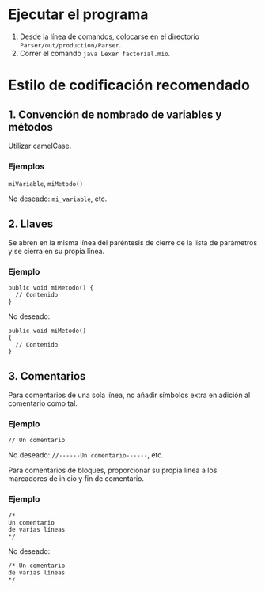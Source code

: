 # Ejecutar el programa
1. Desde la línea de comandos, colocarse en el directorio `Parser/out/production/Parser`.
2. Correr el comando `java Lexer factorial.mio`.

# Estilo de codificación recomendado
## 1. Convención de nombrado de variables y métodos 
Utilizar camelCase.

### Ejemplos
`miVariable`, `miMetodo()`

No deseado: `mi_variable`, etc. 

## 2. Llaves 
Se abren en la misma línea del paréntesis de cierre de la lista de parámetros y se cierra en su propia línea.

### Ejemplo
```
public void miMetodo() {
  // Contenido
}
```
No deseado:
```
public void miMetodo() 
{
  // Contenido
}
```
## 3. Comentarios
Para comentarios de una sola línea, no añadir símbolos extra en adición al comentario como tal.

### Ejemplo
`// Un comentario`

No deseado: `//------Un comentario------`, etc. 

Para comentarios de bloques, proporcionar su propia línea a los marcadores de inicio y fin de comentario.

### Ejemplo
```
/*
Un comentario
de varias líneas
*/
```

No deseado:

```
/* Un comentario
de varias líneas
*/
```
